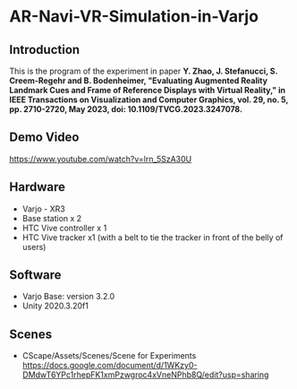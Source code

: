 # AR-Navi-VR-Simulation-in-Varjo

## Introduction
This is the program of the experiment in paper **Y. Zhao, J. Stefanucci, S. Creem-Regehr and B. Bodenheimer, "Evaluating Augmented Reality Landmark Cues and Frame of Reference Displays with Virtual Reality," in IEEE Transactions on Visualization and Computer Graphics, vol. 29, no. 5, pp. 2710-2720, May 2023, doi: 10.1109/TVCG.2023.3247078.**

## Demo Video
https://www.youtube.com/watch?v=lrn_5SzA30U

## Hardware
- Varjo - XR3
- Base station x 2
- HTC Vive controller x 1
- HTC Vive tracker x1 (with a belt to tie the tracker in front of the belly of users)

## Software
- Varjo Base: version 3.2.0
- Unity 2020.3.20f1

## Scenes
- CScape/Assets/Scenes/Scene for Experiments
https://docs.google.com/document/d/1WKzy0-DMdwT6YPc1rhepFK1xmPzwgroc4xVneNPhb8Q/edit?usp=sharing
